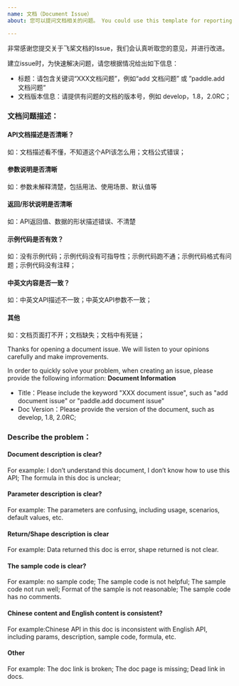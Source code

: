 ```yaml
---
name: 文档（Document Issue）
about: 您可以提问文档相关的问题。 You could use this template for reporting an document issue.

---
```


非常感谢您提交关于飞桨文档的Issue，我们会认真听取您的意见，并进行改进。

建立issue时，为快速解决问题，请您根据情况给出如下信息：
- 标题：请包含关键词“XXX文档问题”，例如“add 文档问题” 或 ”paddle.add 文档问题“
- 文档版本信息：请提供有问题的文档的版本号，例如 develop，1.8，2.0RC；

### 文档问题描述：

#### API文档描述是否清晰？
如：文档描述看不懂，不知道这个API该怎么用；文档公式错误；

#### 参数说明是否清晰
如：参数未解释清楚，包括用法、使用场景、默认值等

#### 返回/形状说明是否清晰
如：API返回值、数据的形状描述错误、不清楚

#### 示例代码是否有效？
如：没有示例代码；示例代码没有可指导性；示例代码跑不通；示例代码格式有问题；示例代码没有注释；

#### 中英文内容是否一致？
如：中英文API描述不一致；中英文API参数不一致；

#### 其他
如：文档页面打不开；文档缺失；文档中有死链；


Thanks for opening a document issue. We will listen to your opinions carefully and make improvements.

In order to quickly solve your problem, when creating an issue, please provide the following information:
**Document Information**
- Title：Please include the keyword "XXX document issue", such as "add document issue" or "paddle.add document issue"
- Doc Version：Please provide the version of the document, such as develop, 1.8, 2.0RC;

### Describe the problem：

#### Document description is clear?
For example: I don’t understand this document, I don’t know how to use this API; The formula in this doc is unclear;

#### Parameter description is clear?
For example: The parameters are confusing, including usage, scenarios, default values, etc.

#### Return/Shape description is clear
For example: Data returned this doc is error, shape returned is not clear.

#### The sample code is clear?
For example: no sample code; The sample code is not helpful; The sample code not run well; Format of the sample is not reasonable; The sample code has no comments.

#### Chinese content and English content is consistent?
For example:Chinese API in this doc is inconsistent with English API, including params, description, sample code, formula, etc.

#### Other
For example: The doc link is broken; The doc page is missing; Dead link in docs.